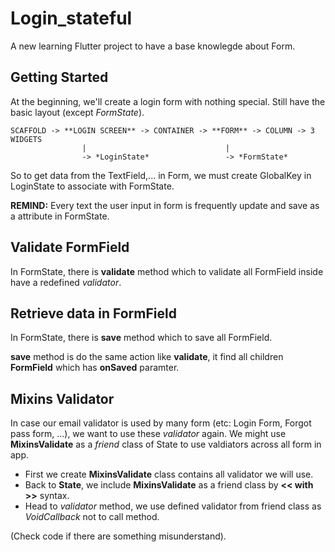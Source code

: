 # Login_stateful

A new learning Flutter project to have a base knowlegde about Form.

## Getting Started

At the beginning, we'll create a login form with nothing special. Still have the basic layout (except *FormState*).

```
SCAFFOLD -> **LOGIN SCREEN** -> CONTAINER -> **FORM** -> COLUMN -> 3 WIDGETS
                |                               |
                -> *LoginState*                 -> *FormState*
```

So to get data from the TextField,... in Form, we must create GlobalKey in LoginState to associate with FormState. 

**REMIND:** Every text the user input in form is frequently update and save as a attribute in FormState.

## Validate FormField

In FormState, there is **validate** method which to validate all FormField inside have a redefined *validator*. 

## Retrieve data in FormField

In FormState, there is **save** method which to save all FormField.

**save** method is do the same action like **validate**, it find all children **FormField** which has **onSaved** paramter.

## Mixins Validator

In case our email validator is used by many form (etc: Login Form, Forgot pass form, ...), we want to use these *validator* again. We might use **MixinsValidate** as a *friend* class of State to use valdiators across all form in app.

- First we create **MixinsValidate** class contains all validator we will use.
- Back to **State**, we include **MixinsValidate** as a friend class by **<< with >>** syntax.
- Head to *validator* method, we use defined validator from friend class as *VoidCallback* not to call method. 

(Check code if there are something misunderstand).